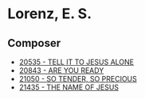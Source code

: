 # Lorenz, E. S.

## Composer

- [20535 - TELL IT TO JESUS ALONE](/hymns/20535.md)
- [20843 - ARE YOU READY](/hymns/20843.md)
- [21050 - SO TENDER, SO PRECIOUS](/hymns/21050.md)
- [21435 - THE NAME OF JESUS](/hymns/21435.md)

